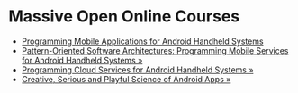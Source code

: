 Massive Open Online Courses
===========================

* [Programming Mobile Applications for Android Handheld Systems](https://www.coursera.org/course/android)
* [Pattern-Oriented Software Architectures: Programming Mobile Services for Android Handheld Systems &raquo;](https://www.coursera.org/course/posa)
* [Programming Cloud Services for Android Handheld Systems &raquo;](https://www.coursera.org/course/mobilecloud)
* [Creative, Serious and Playful Science of Android Apps &raquo;](https://www.coursera.org/course/androidapps101)
